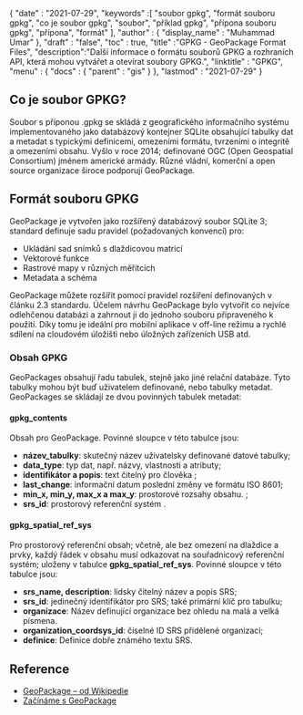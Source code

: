 {
  "date" : "2021-07-29",
  "keywords" :[ "soubor gpkg", "formát souboru gpkg", "co je soubor gpkg", "soubor", "příklad gpkg", "přípona souboru gpkg", "přípona", "formát" ],
  "author" : {
    "display_name" : "Muhammad Umar"
},
  "draft" : "false",
  "toc" : true,
  "title" :"GPKG - GeoPackage Format Files",
  "description":"Další informace o formátu souborů GPKG a rozhraních API, která mohou vytvářet a otevírat soubory GPKG.",
  "linktitle" : "GPKG",
  "menu" : {
    "docs" : {
      "parent" : "gis"
}
},
  "lastmod" : "2021-07-29"
}

## Co je soubor GPKG?
Soubor s příponou .gpkg se skládá z geografického informačního systému implementovaného jako databázový kontejner SQLite obsahující tabulky dat a metadat s typickými definicemi, omezeními formátu, tvrzeními o integritě a omezeními obsahu. Vyšlo v roce 2014; definované OGC (Open Geospatial Consortium) jménem americké armády. Různé vládní, komerční a open source organizace široce podporují GeoPackage.

## Formát souboru GPKG
GeoPackage je vytvořen jako rozšířený databázový soubor SQLite 3; standard definuje sadu pravidel (požadovaných konvencí) pro:
- Ukládání sad snímků s dlaždicovou matricí
- Vektorové funkce
- Rastrové mapy v různých měřítcích
- Metadata a schéma

GeoPackage můžete rozšířit pomocí pravidel rozšíření definovaných v článku 2.3 standardu. Účelem návrhu GeoPackage bylo vytvořit co nejvíce odlehčenou databázi a zahrnout ji do jednoho souboru připraveného k použití. Díky tomu je ideální pro mobilní aplikace v off-line režimu a rychlé sdílení na cloudovém úložišti nebo úložných zařízeních USB atd.

### Obsah GPKG
GeoPackages obsahují řadu tabulek, stejně jako jiné relační databáze. Tyto tabulky mohou být buď uživatelem definované, nebo tabulky metadat. GeoPackages se skládají ze dvou povinných tabulek metadat:

#### gpkg_contents
Obsah pro GeoPackage. Povinné sloupce v této tabulce jsou:

- **název_tabulky**: skutečný název uživatelsky definované datové tabulky;
- **data_type**: typ dat, např. názvy, vlastnosti a atributy;
- **identifikátor a popis**: text čitelný pro člověka ;
- **last_change**: informační datum poslední změny ve formátu ISO 8601;
- **min_x, min_y, max_x a max_y**: prostorové rozsahy obsahu. ;
- **srs_id**: prostorový referenční systém .

#### gpkg_spatial_ref_sys
Pro prostorový referenční obsah; včetně, ale bez omezení na dlaždice a prvky, každý řádek v obsahu musí odkazovat na souřadnicový referenční systém; uloženy v tabulce **gpkg_spatial_ref_sys**. Povinné sloupce v této tabulce jsou:

- **srs_name, description**: lidsky čitelný název a popis SRS;
- **srs_id**: jedinečný identifikátor pro SRS; také primární klíč pro tabulku;
- **organizace**: Název definující organizace bez ohledu na malá a velká písmena.
- **organization_coordsys_id**: číselné ID SRS přidělené organizací;
- **definice**: Definice dobře známého textu SRS.


## Reference

* [GeoPackage – od Wikipedie](https://en.wikipedia.org/wiki/GeoPackage)
* [Začínáme s GeoPackage](http://www.geopackage.org/guidance/getting-started.html)

